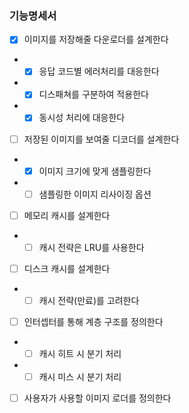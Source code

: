 
### 기능명세서

- [x] 이미지를 저장해줄 다운로더를 설계한다
- - [x] 응답 코드별 에러처리를 대응한다
- - [x] 디스패쳐를 구분하여 적용한다
- - [x] 동시성 처리에 대응한다
- [ ] 저장된 이미지를 보여줄 디코더를 설계한다
- - [x] 이미지 크기에 맞게 샘플링한다
- - [ ] 샘플링한 이미지 리사이징 옵션
- [ ] 메모리 캐시를 설계한다
- - [ ] 캐시 전략은 LRU를 사용한다
- [ ] 디스크 캐시를 설계한다
- - [ ] 캐시 전략(만료)를 고려한다
- [ ] 인터셉터를 통해 계층 구조를 정의한다
- - [ ] 캐시 히트 시 분기 처리
- - [ ] 캐시 미스 시 분기 처리
- [ ] 사용자가 사용할 이미지 로더를 정의한다

